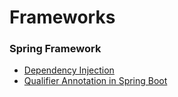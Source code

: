 # Frameworks

### Spring Framework

- [Dependency Injection](../software-architecture/dependency-injection.md)
- [Qualifier Annotation in Spring Boot](spring/qualifier-annotation.md)